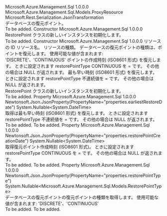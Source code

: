 <Type Name="RestorePoint" FullName="Microsoft.Azure.Management.Sql.Models.RestorePoint">
  <TypeSignature Language="C#" Value="public class RestorePoint : Microsoft.Azure.Management.Sql.Models.ProxyResource" />
  <TypeSignature Language="ILAsm" Value=".class public auto ansi beforefieldinit RestorePoint extends Microsoft.Azure.Management.Sql.Models.ProxyResource" />
  <TypeSignature Language="DocId" Value="T:Microsoft.Azure.Management.Sql.Models.RestorePoint" />
  <TypeSignature Language="VB.NET" Value="Public Class RestorePoint&#xA;Inherits ProxyResource" />
  <TypeSignature Language="F#" Value="type RestorePoint = class&#xA;    inherit ProxyResource" />
  <AssemblyInfo>
    <AssemblyName>Microsoft.Azure.Management.Sql</AssemblyName>
    <AssemblyVersion>1.0.0.0</AssemblyVersion>
  </AssemblyInfo>
  <Base>
    <BaseTypeName>Microsoft.Azure.Management.Sql.Models.ProxyResource</BaseTypeName>
  </Base>
  <Interfaces />
  <Attributes>
    <Attribute>
      <AttributeName>Microsoft.Rest.Serialization.JsonTransformation</AttributeName>
    </Attribute>
  </Attributes>
  <Docs>
    <summary>
            データベースの復元ポイント。
            </summary>
    <remarks>To be added.</remarks>
  </Docs>
  <Members>
    <Member MemberName=".ctor">
      <MemberSignature Language="C#" Value="public RestorePoint ();" />
      <MemberSignature Language="ILAsm" Value=".method public hidebysig specialname rtspecialname instance void .ctor() cil managed" />
      <MemberSignature Language="DocId" Value="M:Microsoft.Azure.Management.Sql.Models.RestorePoint.#ctor" />
      <MemberSignature Language="VB.NET" Value="Public Sub New ()" />
      <MemberType>Constructor</MemberType>
      <AssemblyInfo>
        <AssemblyName>Microsoft.Azure.Management.Sql</AssemblyName>
        <AssemblyVersion>1.0.0.0</AssemblyVersion>
      </AssemblyInfo>
      <Parameters />
      <Docs>
        <summary>
            RestorePoint クラスの新しいインスタンスを初期化します。
            </summary>
        <remarks>To be added.</remarks>
      </Docs>
    </Member>
    <Member MemberName=".ctor">
      <MemberSignature Language="C#" Value="public RestorePoint (string id = null, string name = null, string type = null, Nullable&lt;Microsoft.Azure.Management.Sql.Models.RestorePointType&gt; restorePointType = null, Nullable&lt;DateTime&gt; restorePointCreationDate = null, Nullable&lt;DateTime&gt; earliestRestoreDate = null);" />
      <MemberSignature Language="ILAsm" Value=".method public hidebysig specialname rtspecialname instance void .ctor(string id, string name, string type, valuetype System.Nullable`1&lt;valuetype Microsoft.Azure.Management.Sql.Models.RestorePointType&gt; restorePointType, valuetype System.Nullable`1&lt;valuetype System.DateTime&gt; restorePointCreationDate, valuetype System.Nullable`1&lt;valuetype System.DateTime&gt; earliestRestoreDate) cil managed" />
      <MemberSignature Language="DocId" Value="M:Microsoft.Azure.Management.Sql.Models.RestorePoint.#ctor(System.String,System.String,System.String,System.Nullable{Microsoft.Azure.Management.Sql.Models.RestorePointType},System.Nullable{System.DateTime},System.Nullable{System.DateTime})" />
      <MemberSignature Language="VB.NET" Value="Public Sub New (Optional id As String = null, Optional name As String = null, Optional type As String = null, Optional restorePointType As Nullable(Of RestorePointType) = null, Optional restorePointCreationDate As Nullable(Of DateTime) = null, Optional earliestRestoreDate As Nullable(Of DateTime) = null)" />
      <MemberSignature Language="F#" Value="new Microsoft.Azure.Management.Sql.Models.RestorePoint : string * string * string * Nullable&lt;Microsoft.Azure.Management.Sql.Models.RestorePointType&gt; * Nullable&lt;DateTime&gt; * Nullable&lt;DateTime&gt; -&gt; Microsoft.Azure.Management.Sql.Models.RestorePoint" Usage="new Microsoft.Azure.Management.Sql.Models.RestorePoint (id, name, type, restorePointType, restorePointCreationDate, earliestRestoreDate)" />
      <MemberType>Constructor</MemberType>
      <AssemblyInfo>
        <AssemblyName>Microsoft.Azure.Management.Sql</AssemblyName>
        <AssemblyVersion>1.0.0.0</AssemblyVersion>
      </AssemblyInfo>
      <Parameters>
        <Parameter Name="id" Type="System.String" />
        <Parameter Name="name" Type="System.String" />
        <Parameter Name="type" Type="System.String" />
        <Parameter Name="restorePointType" Type="System.Nullable&lt;Microsoft.Azure.Management.Sql.Models.RestorePointType&gt;" />
        <Parameter Name="restorePointCreationDate" Type="System.Nullable&lt;System.DateTime&gt;" />
        <Parameter Name="earliestRestoreDate" Type="System.Nullable&lt;System.DateTime&gt;" />
      </Parameters>
      <Docs>
        <param name="id">リソースの ID</param>
        <param name="name">リソース名。</param>
        <param name="type">リソースの種類。</param>
        <param name="restorePointType">データベースの復元ポイントの種類は、ポイントを復元します。 使用可能な値が含まれます: 'DISCRETE'、'CONTINUOUS'</param>
        <param name="restorePointCreationDate">ポイントの作成時刻 (ISO8601 形式) を復元します。 ときに設定されます restorePointType CONTINUOUS を = です。
            その他の場合は NULL が返されます。</param>
        <param name="earliestRestoreDate">最も早い時刻 (ISO8601 形式) を復元します。 ときに設定されます restorePointType 不連続値を = です。 その他の場合は NULL が返されます。</param>
        <summary>
            RestorePoint クラスの新しいインスタンスを初期化します。
            </summary>
        <remarks>To be added.</remarks>
      </Docs>
    </Member>
    <Member MemberName="EarliestRestoreDate">
      <MemberSignature Language="C#" Value="public Nullable&lt;DateTime&gt; EarliestRestoreDate { get; }" />
      <MemberSignature Language="ILAsm" Value=".property instance valuetype System.Nullable`1&lt;valuetype System.DateTime&gt; EarliestRestoreDate" />
      <MemberSignature Language="DocId" Value="P:Microsoft.Azure.Management.Sql.Models.RestorePoint.EarliestRestoreDate" />
      <MemberSignature Language="VB.NET" Value="Public ReadOnly Property EarliestRestoreDate As Nullable(Of DateTime)" />
      <MemberSignature Language="F#" Value="member this.EarliestRestoreDate : Nullable&lt;DateTime&gt;" Usage="Microsoft.Azure.Management.Sql.Models.RestorePoint.EarliestRestoreDate" />
      <MemberType>Property</MemberType>
      <AssemblyInfo>
        <AssemblyName>Microsoft.Azure.Management.Sql</AssemblyName>
        <AssemblyVersion>1.0.0.0</AssemblyVersion>
      </AssemblyInfo>
      <Attributes>
        <Attribute>
          <AttributeName>Newtonsoft.Json.JsonProperty(PropertyName="properties.earliestRestoreDate")</AttributeName>
        </Attribute>
      </Attributes>
      <ReturnValue>
        <ReturnType>System.Nullable&lt;System.DateTime&gt;</ReturnType>
      </ReturnValue>
      <Docs>
        <summary>
            取得は最も早い時刻 (ISO8601 形式) を復元します。 ときに設定されます restorePointType 不連続値を = です。 その他の場合は NULL が返されます。
            </summary>
        <value>To be added.</value>
        <remarks>To be added.</remarks>
      </Docs>
    </Member>
    <Member MemberName="RestorePointCreationDate">
      <MemberSignature Language="C#" Value="public Nullable&lt;DateTime&gt; RestorePointCreationDate { get; }" />
      <MemberSignature Language="ILAsm" Value=".property instance valuetype System.Nullable`1&lt;valuetype System.DateTime&gt; RestorePointCreationDate" />
      <MemberSignature Language="DocId" Value="P:Microsoft.Azure.Management.Sql.Models.RestorePoint.RestorePointCreationDate" />
      <MemberSignature Language="VB.NET" Value="Public ReadOnly Property RestorePointCreationDate As Nullable(Of DateTime)" />
      <MemberSignature Language="F#" Value="member this.RestorePointCreationDate : Nullable&lt;DateTime&gt;" Usage="Microsoft.Azure.Management.Sql.Models.RestorePoint.RestorePointCreationDate" />
      <MemberType>Property</MemberType>
      <AssemblyInfo>
        <AssemblyName>Microsoft.Azure.Management.Sql</AssemblyName>
        <AssemblyVersion>1.0.0.0</AssemblyVersion>
      </AssemblyInfo>
      <Attributes>
        <Attribute>
          <AttributeName>Newtonsoft.Json.JsonProperty(PropertyName="properties.restorePointCreationDate")</AttributeName>
        </Attribute>
      </Attributes>
      <ReturnValue>
        <ReturnType>System.Nullable&lt;System.DateTime&gt;</ReturnType>
      </ReturnValue>
      <Docs>
        <summary>
            取得復元ポイント作成時刻 (ISO8601 形式)。 ときに設定されます restorePointType CONTINUOUS を = です。 その他の場合は NULL が返されます。
            </summary>
        <value>To be added.</value>
        <remarks>To be added.</remarks>
      </Docs>
    </Member>
    <Member MemberName="RestorePointType">
      <MemberSignature Language="C#" Value="public Nullable&lt;Microsoft.Azure.Management.Sql.Models.RestorePointType&gt; RestorePointType { get; }" />
      <MemberSignature Language="ILAsm" Value=".property instance valuetype System.Nullable`1&lt;valuetype Microsoft.Azure.Management.Sql.Models.RestorePointType&gt; RestorePointType" />
      <MemberSignature Language="DocId" Value="P:Microsoft.Azure.Management.Sql.Models.RestorePoint.RestorePointType" />
      <MemberSignature Language="VB.NET" Value="Public ReadOnly Property RestorePointType As Nullable(Of RestorePointType)" />
      <MemberSignature Language="F#" Value="member this.RestorePointType : Nullable&lt;Microsoft.Azure.Management.Sql.Models.RestorePointType&gt;" Usage="Microsoft.Azure.Management.Sql.Models.RestorePoint.RestorePointType" />
      <MemberType>Property</MemberType>
      <AssemblyInfo>
        <AssemblyName>Microsoft.Azure.Management.Sql</AssemblyName>
        <AssemblyVersion>1.0.0.0</AssemblyVersion>
      </AssemblyInfo>
      <Attributes>
        <Attribute>
          <AttributeName>Newtonsoft.Json.JsonProperty(PropertyName="properties.restorePointType")</AttributeName>
        </Attribute>
      </Attributes>
      <ReturnValue>
        <ReturnType>System.Nullable&lt;Microsoft.Azure.Management.Sql.Models.RestorePointType&gt;</ReturnType>
      </ReturnValue>
      <Docs>
        <summary>
            データベースの復元ポイントの復元ポイントの種類を取得します。 使用可能な値が含まれます: 'DISCRETE'、'CONTINUOUS'
            </summary>
        <value>To be added.</value>
        <remarks>To be added.</remarks>
      </Docs>
    </Member>
  </Members>
</Type>